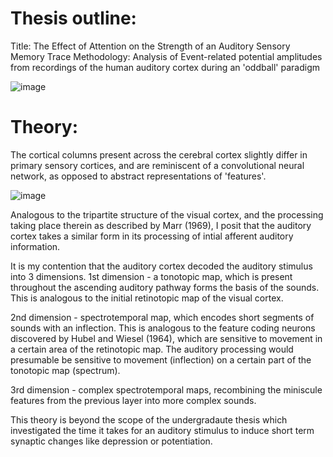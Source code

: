 # Thesis outline:
Title: The Effect of Attention on the Strength of an Auditory Sensory Memory Trace
Methodology: Analysis of Event-related potential amplitudes from recordings of the human auditory cortex during an 'oddball' paradigm

![image](https://github.com/user-attachments/assets/2f34232b-9d54-4204-bc23-cb2e0d8c14f7)

# Theory:

The cortical columns present across the cerebral cortex slightly differ in primary sensory cortices, and are reminiscent of a convolutional neural network, as opposed to abstract representations of 'features'.

![image](https://github.com/user-attachments/assets/c68d40af-c2ac-4a3e-bcb9-e79f3ea9827d)

Analogous to the tripartite structure of the visual cortex, and the processing taking place therein as described by Marr (1969), I posit that the auditory cortex takes a similar form in its processing of intial afferent auditory information.

It is my contention that the auditory cortex decoded the auditory stimulus into 3 dimensions. 
1st dimension - a tonotopic map, which is present throughout the ascending auditory pathway forms the basis of the sounds. This is analogous to the initial retinotopic map of the visual cortex.

2nd dimension - spectrotemporal map, which encodes short segments of sounds with an inflection. This is analogous to the feature coding neurons discovered by Hubel and Wiesel (1964), which are sensitive to movement in a certain area of the retinotopic map. The auditory processing would presumable be sensitive to movement (inflection) on a certain part of the tonotopic map (spectrum).

3rd dimension - complex spectrotemporal maps, recombining the miniscule features from the previous layer into more complex sounds.


This theory is beyond the scope of the undergradaute thesis which investigated the time it takes for an auditory stimulus to induce short term synaptic changes like depression or potentiation.









